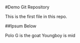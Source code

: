 #Demo Git Repository

This is the first file in this repo.

##Ipsum Below

Polo G is the goat
Youngboy is mid
